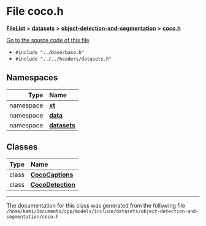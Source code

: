 

# File coco.h



[**FileList**](files.md) **>** [**datasets**](dir_29ff4802398ba4a572b958e731c7adb4.md) **>** [**object-detection-and-segmentation**](dir_6e95aff3cb8ce7a70a5f1e2f7dd69202.md) **>** [**coco.h**](coco_8h.md)

[Go to the source code of this file](coco_8h_source.md)



* `#include "../base/base.h"`
* `#include "../../headers/datasets.h"`













## Namespaces

| Type | Name |
| ---: | :--- |
| namespace | [**xt**](namespacext.md) <br> |
| namespace | [**data**](namespacext_1_1data.md) <br> |
| namespace | [**datasets**](namespacext_1_1data_1_1datasets.md) <br> |


## Classes

| Type | Name |
| ---: | :--- |
| class | [**CocoCaptions**](classxt_1_1data_1_1datasets_1_1CocoCaptions.md) <br> |
| class | [**CocoDetection**](classxt_1_1data_1_1datasets_1_1CocoDetection.md) <br> |



















































------------------------------
The documentation for this class was generated from the following file `/home/kami/Documents/cpp/models/include/datasets/object-detection-and-segmentation/coco.h`


